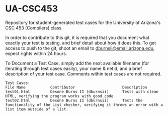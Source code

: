 # UA-CSC453
Repository for student-generated test cases for the University of Arizona's CSC 453 (Compilers) class.

In order to contribute to this git, it is required that you document what exactly your test is testing, and brief detail about how it does this. To get access to push to the git, shoot an email to dburnsii@email.arizona.edu, expect rights within 24 hours.

To Document a Test Case, simply add the next available filename (for iterating through test cases easily), your name & netid, and a brief description of your test case. Comments within test cases are not required.
    
	Test Cases:
	File Name			Contributor						Description
	test01.html			Desone Burns II	(dburnsii)		Tests with clean HTML, verifying the program works with good code
	test02.html			Desone Burns II	(dburnsii)		Tests the functionality of the List checker, verifying it throws an error with a list item outside of a list.